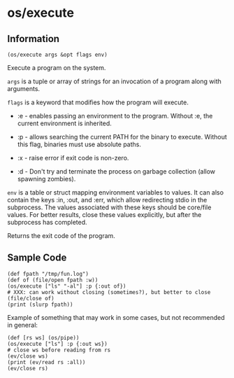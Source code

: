 # os/execute

## Information

`(os/execute args &opt flags env)`

Execute a program on the system.

`args` is a tuple or array of strings for an invocation of a program
along with arguments.

`flags` is a keyword that modifies how the program will execute.

* :e - enables passing an environment to the program. Without :e, the
  current environment is inherited.

* :p - allows searching the current PATH for the binary to execute.
  Without this flag, binaries must use absolute paths.

* :x - raise error if exit code is non-zero.

* :d - Don't try and terminate the process on garbage collection
  (allow spawning zombies).

`env` is a table or struct mapping environment variables to values.
It can also contain the keys :in, :out, and :err, which allow
redirecting stdio in the subprocess. The values associated with these
keys should be core/file values. For better results, close these
values explicitly, but after the subprocess has completed.

Returns the exit code of the program.

## Sample Code

```janet
(def fpath "/tmp/fun.log")
(def of (file/open fpath :w))
(os/execute ["ls" "-al"] :p {:out of})
# XXX: can work without closing (sometimes?), but better to close
(file/close of)
(print (slurp fpath))
```

Example of something that may work in some cases, but not recommended
in general:

```janet
(def [rs ws] (os/pipe))
(os/execute ["ls"] :p {:out ws})
# close ws before reading from rs
(ev/close ws)
(print (ev/read rs :all))
(ev/close rs)
```
